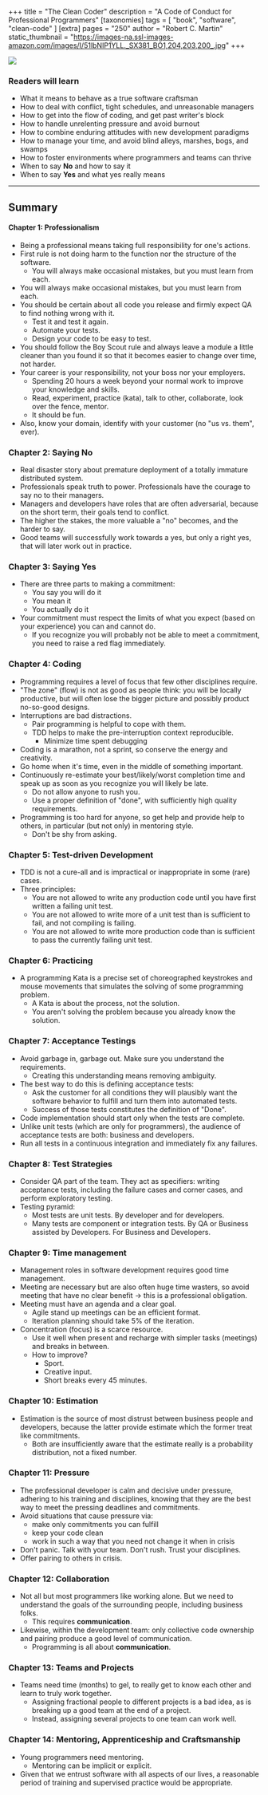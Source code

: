 +++
title = "The Clean Coder"
description = "A Code of Conduct for Professional Programmers"
[taxonomies]
tags = [ "book", "software", "clean-code" ]
[extra]
pages = "250"
author = "Robert C. Martin"
static_thumbnail = "https://images-na.ssl-images-amazon.com/images/I/51lbNIP1YLL._SX381_BO1,204,203,200_.jpg"
+++

<a target="_blank"  href="https://www.amazon.de/gp/product/0137081073/ref=as_li_tl?ie=UTF8&camp=1638&creative=6742&creativeASIN=0137081073&linkCode=as2&tag=chemaclass-21&linkId=c26a76e9b164910139966c9b19d9a6e2">
    <img border="0" src="https://images-na.ssl-images-amazon.com/images/I/51lbNIP1YLL._SX381_BO1,204,203,200_.jpg" >
</a>

<!-- more -->

### Readers will learn

- What it means to behave as a true software craftsman
- How to deal with conflict, tight schedules, and unreasonable managers
- How to get into the flow of coding, and get past writer's block
- How to handle unrelenting pressure and avoid burnout
- How to combine enduring attitudes with new development paradigms
- How to manage your time, and avoid blind alleys, marshes, bogs, and swamps
- How to foster environments where programmers and teams can thrive
- When to say **No** and how to say it
- When to say **Yes** and what yes really means

---

## Summary

#### Chapter 1: Professionalism

- Being a professional means taking full responsibility for one's actions.
- First rule is not doing harm to the function nor the structure of the software.
  - You will always make occasional mistakes, but you must learn from each.
- You will always make occasional mistakes, but you must learn from each.
- You should be certain about all code you release and firmly expect QA to find nothing wrong with it.
  - Test it and test it again.
  - Automate your tests.
  - Design your code to be easy to test.
- You should follow the Boy Scout rule and always leave a module a little cleaner than you found it so that it becomes
  easier to change over time, not harder.
- Your career is your responsibility, not your boss nor your employers.
  - Spending 20 hours a week beyond your normal work to improve your knowledge and skills.
  - Read, experiment, practice (kata), talk to other, collaborate, look over the fence, mentor.
  - It should be fun.
- Also, know your domain, identify with your customer (no "us vs. them", ever).

### Chapter 2: Saying No

- Real disaster story about premature deployment of a totally immature distributed system.
- Professionals speak truth to power. Professionals have the courage to say no to their managers.
- Managers and developers have roles that are often adversarial, because on the short term, their goals tend to
  conflict.
- The higher the stakes, the more valuable a "no" becomes, and the harder to say.
- Good teams will successfully work towards a yes, but only a right yes, that will later work out in practice.

### Chapter 3: Saying Yes

- There are three parts to making a commitment:
  - You say you will do it
  - You mean it
  - You actually do it
- Your commitment must respect the limits of what you expect (based on your experience) you can and cannot do.
  - If you recognize you will probably not be able to meet a commitment, you need to raise a red flag immediately.

### Chapter 4: Coding

- Programming requires a level of focus that few other disciplines require.
- "The zone" (flow) is not as good as people think: you will be locally productive, but will often lose the bigger
  picture and possibly product no-so-good designs.
- Interruptions are bad distractions.
  - Pair programming is helpful to cope with them.
  - TDD helps to make the pre-interruption context reproducible.
    - Minimize time spent debugging
- Coding is a marathon, not a sprint, so conserve the energy and creativity.
- Go home when it's time, even in the middle of something important.
- Continuously re-estimate your best/likely/worst completion time and speak up as soon as you recognize you will likely
  be late.
  - Do not allow anyone to rush you.
  - Use a proper definition of "done", with sufficiently high quality requirements.
- Programming is too hard for anyone, so get help and provide help to others, in particular (but not only) in mentoring
  style.
  - Don't be shy from asking.

### Chapter 5: Test-driven Development

- TDD is not a cure-all and is impractical or inappropriate in some (rare) cases.
- Three principles:
  - You are not allowed to write any production code until you have first written a failing unit test.
  - You are not allowed to write more of a unit test than is sufficient to fail, and not compiling is failing.
  - You are not allowed to write more production code than is sufficient to pass the currently failing unit test.

### Chapter 6: Practicing

- A programming Kata is a precise set of choreographed keystrokes and mouse movements that simulates the solving of some
  programming problem.
  - A Kata is about the process, not the solution. 
  - You aren't solving the problem because you already know the solution.

### Chapter 7: Acceptance Testings

- Avoid garbage in, garbage out. Make sure you understand the requirements.
  - Creating this understanding means removing ambiguity.
- The best way to do this is defining acceptance tests:
  - Ask the customer for all conditions they will plausibly want the software behavior to fulfill and turn them into
    automated tests.
  - Success of those tests constitutes the definition of "Done".
- Code implementation should start only when the tests are complete.
- Unlike unit tests (which are only for programmers), the audience of acceptance tests are both: business and developers.
- Run all tests in a continuous integration and immediately fix any failures.

### Chapter 8: Test Strategies

- Consider QA part of the team. They act as specifiers: writing acceptance tests, including the failure cases and corner
  cases, and perform exploratory testing.
- Testing pyramid:
  - Most tests are unit tests. By developer and for developers.
  - Many tests are component or integration tests. By QA or Business assisted by Developers. For Business and Developers.

### Chapter 9: Time management

- Management roles in software development requires good time management.
- Meeting are necessary but are also often huge time wasters, so avoid meeting that have no clear benefit -> this is a
  professional obligation.
- Meeting must have an agenda and a clear goal.
  - Agile stand up meetings can be an efficient format.
  - Iteration planning should take 5% of the iteration.
- Concentration (focus) is a scarce resource.
  - Use it well when present and recharge with simpler tasks (meetings) and breaks in between.
  - How to improve?
    - Sport.
    - Creative input.
    - Short breaks every 45 minutes.

### Chapter 10: Estimation

- Estimation is the source of most distrust between business people and developers, because the latter provide estimate
  which the former treat like commitments.
  - Both are insufficiently aware that the estimate really is a probability distribution, not a fixed number.

### Chapter 11: Pressure

- The professional developer is calm and decisive under pressure, adhering to his training and disciplines, knowing that
  they are the best way to meet the pressing deadlines and commitments.
- Avoid situations that cause pressure via:
  - make only commitments you can fulfill
  - keep your code clean
  - work in such a way that you need not change it when in crisis
- Don't panic. Talk with your team. Don't rush. Trust your disciplines.
- Offer pairing to others in crisis.

### Chapter 12: Collaboration

- Not all but most programmers like working alone. But we need to understand the goals of the surrounding people,
  including business folks.
  - This requires **communication**.
- Likewise, within the development team: only collective code ownership and pairing produce a good level of
  communication.
  - Programming is all about **communication**.

### Chapter 13: Teams and Projects

- Teams need time (months) to gel, to really get to know each other and learn to truly work together.
  - Assigning fractional people to different projects is a bad idea, as is breaking up a good team at the end of a project.
  - Instead, assigning several projects to one team can work well.

### Chapter 14: Mentoring, Apprenticeship and Craftsmanship

- Young programmers need mentoring.
  - Mentoring can be implicit or explicit.
- Given that we entrust software with all aspects of our lives, a reasonable period of training and supervised practice
  would be appropriate.

